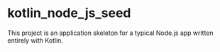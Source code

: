 # kotlin_node_js_seed
This project is an application skeleton for a typical Node.js app written entirely with Kotlin.
